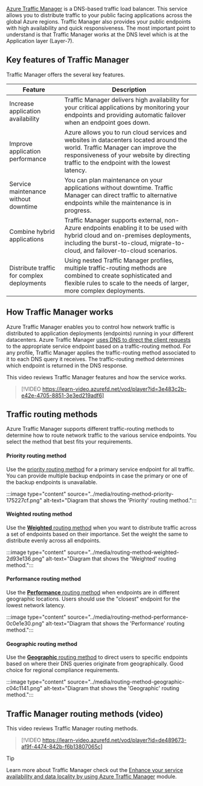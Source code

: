 
[Azure Traffic Manager](/azure/traffic-manager/traffic-manager-overview) is a DNS-based traffic load balancer. This service allows you to distribute traffic to your public facing applications across the global Azure regions. Traffic Manager also provides your public endpoints with high availability and quick responsiveness. The most important point to understand is that Traffic Manager works at the DNS level which is at the Application layer (Layer-7).

## Key features of Traffic Manager

Traffic Manager offers the several key features.

| **Feature** | **Description** |
| --- | ---  |
| Increase application availability | Traffic Manager delivers high availability for your critical applications by monitoring your endpoints and providing automatic failover when an endpoint goes down. |
| Improve application performance | Azure allows you to run cloud services and websites in datacenters located around the world. Traffic Manager can improve the responsiveness of your website by directing traffic to the endpoint with the lowest latency. |
| Service maintenance without downtime |  You can plan maintenance on your applications without downtime. Traffic Manager can direct traffic to alternative endpoints while the maintenance is in progress. |
| Combine hybrid applications | Traffic Manager supports external, non-Azure endpoints enabling it to be used with hybrid cloud and on-premises deployments, including the burst-to-cloud, migrate-to-cloud, and failover-to-cloud scenarios. |
| Distribute traffic for complex deployments | Using nested Traffic Manager profiles, multiple traffic-routing methods are combined to create sophisticated and flexible rules to scale to the needs of larger, more complex deployments. |

## How Traffic Manager works

Azure Traffic Manager enables you to control how network traffic is distributed to application deployments (endpoints) running in your different datacenters. Azure Traffic Manager [uses DNS to direct the client requests](/azure/traffic-manager/traffic-manager-how-it-works#how-clients-connect-using-traffic-manager) to the appropriate service endpoint based on a traffic-routing method. For any profile, Traffic Manager applies the traffic-routing method associated to it to each DNS query it receives. The traffic-routing method determines which endpoint is returned in the DNS response.

This video reviews Traffic Manager features and how the service works. 

> [!VIDEO https://learn-video.azurefd.net/vod/player?id=3e483c2b-e42e-4705-8851-3e3ed219adf6]


## Traffic routing methods

Azure Traffic Manager supports different traffic-routing methods to determine how to route network traffic to the various service endpoints. You select the method that best fits your requirements. 

#### Priority routing method

Use the [priority routing method](/azure/traffic-manager/traffic-manager-routing-methods#priority-traffic-routing-method) for a primary service endpoint for all traffic. You can provide multiple backup endpoints in case the primary or one of the backup endpoints is unavailable.

:::image type="content" source="../media/routing-method-priority-175227cf.png" alt-text="Diagram that shows the 'Priority' routing method.":::


#### Weighted routing method

Use the [**Weighted** routing method](/azure/traffic-manager/traffic-manager-routing-methods?branch=main#weighted-traffic-routing-method) when you want to distribute traffic across a set of endpoints based on their importance. Set the weight the same to distribute evenly across all endpoints.

:::image type="content" source="../media/routing-method-weighted-2d93e136.png" alt-text="Diagram that shows the 'Weighted' routing method.":::

#### Performance routing method

Use the [**Performance** routing method](/azure/traffic-manager/traffic-manager-routing-methods#performance-traffic-routing-method) when endpoints are in different geographic locations. Users should use the "closest" endpoint for the lowest network latency.

:::image type="content" source="../media/routing-method-performance-0c0e1e30.png" alt-text="Diagram that shows the 'Performance' routing method.":::

#### Geographic routing method

Use the [**Geographic** routing method](/azure/traffic-manager/traffic-manager-routing-methods#geographic-traffic-routing-method) to direct users to specific endpoints based on where their DNS queries originate from geographically. Good choice for regional compliance requirements. 

:::image type="content" source="../media/routing-method-geographic-c04c1141.png" alt-text="Diagram that shows the 'Geographic' routing method.":::

## Traffic Manager routing methods (video)

This video reviews Traffic Manager routing methods. 

> [!VIDEO https://learn-video.azurefd.net/vod/player?id=de489673-af9f-4474-842b-f6b13807065c]

> [!TIP]
> Learn more about Traffic Manager check out the [Enhance your service availability and data locality by using Azure Traffic Manager](/training/modules/distribute-load-with-traffic-manager/) module.